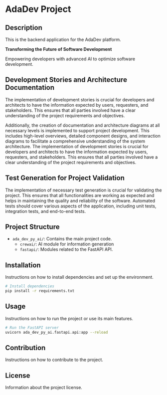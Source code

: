 # AdaDev Project

## Description
This is the backend application for the AdaDev platform.

**Transforming the Future of Software Development**

Empowering developers with advanced AI to optimize software development.

## Development Stories and Architecture Documentation
The implementation of development stories is crucial for developers and architects to have the information expected by users, requesters, and stakeholders. This ensures that all parties involved have a clear understanding of the project requirements and objectives.

Additionally, the creation of documentation and architecture diagrams at all necessary levels is implemented to support project development. This includes high-level overviews, detailed component designs, and interaction diagrams to facilitate a comprehensive understanding of the system architecture.
The implementation of development stories is crucial for developers and architects to have the information expected by users, requesters, and stakeholders. This ensures that all parties involved have a clear understanding of the project requirements and objectives.

## Test Generation for Project Validation
The implementation of necessary test generation is crucial for validating the project. This ensures that all functionalities are working as expected and helps in maintaining the quality and reliability of the software. Automated tests should cover various aspects of the application, including unit tests, integration tests, and end-to-end tests.

## Project Structure
- `ada_dev_py_ai/`: Contains the main project code.
  - `crewai/`: AI module for information generation
  - `fastapi/`: Modules related to the FastAPI API.

## Installation
Instructions on how to install dependencies and set up the environment.

```bash
# Install dependencies
pip install -r requirements.txt
```

## Usage
Instructions on how to run the project or use its main features.

```bash
# Run the FastAPI server
uvicorn ada_dev_py_ai.fastapi.api:app --reload
```

## Contribution
Instructions on how to contribute to the project.

## License
Information about the project license.
